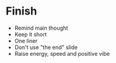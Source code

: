 # Finish
- Remind main thought
- Keep it short
- One liner
- Don't use "the end" slide
- Raise energy, speed and positive vibe